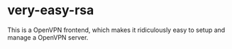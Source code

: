 # very-easy-rsa
This is a OpenVPN frontend, which makes it ridiculously easy to setup and manage a OpenVPN server.

